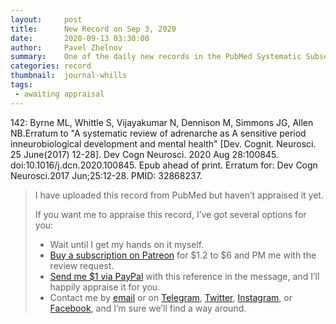 ```yaml
---
layout:     post
title:      New Record on Sep 3, 2020
date:       2020-09-13 03:30:00
author:     Pavel Zhelnov
summary:    One of the daily new records in the PubMed Systematic Subset indexed by Sep 3, 2020.
categories: record
thumbnail:  journal-whills
tags:
 - awaiting appraisal
---
```


142: Byrne ML, Whittle S, Vijayakumar N, Dennison M, Simmons JG, Allen NB.Erratum to "A systematic review of adrenarche as A sensitive period inneurobiological development and mental health" [Dev. Cognit. Neurosci. 25 June(2017) 12-28]. Dev Cogn Neurosci. 2020 Aug 28:100845. doi:10.1016/j.dcn.2020.100845. Epub ahead of print. Erratum for: Dev Cogn Neurosci.2017 Jun;25:12-28. PMID: 32868237.


> I have uploaded this record from PubMed but haven’t appraised it yet.
>
> If you want me to appraise this record, I’ve got several options for you:
> * Wait until I get my hands on it myself.
> * [Buy a subscription on Patreon](https://patreon.com/zheln) for $1.2 to $6 and PM me with the review request.
> * [Send me $1 via PayPal](https://paypal.me/pjelnov) with this reference in the message, and I’ll happily appraise it for you.
> * Contact me by [email](mailto:pavel@zheln.com) or on [Telegram](https://t.me/drzhelnov), [Twitter](https://twitter.com/drzhelnov), [Instagram](https://instagram.com/igzheln), or [Facebook](https://facebook.com/drzhelnov), and I’m sure we’ll find a way around.
